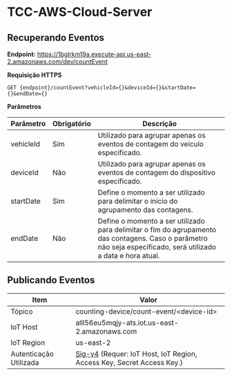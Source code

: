 # TCC-AWS-Cloud-Server

## Recuperando Eventos

**Endpoint:** https://1bglrkm19a.execute-api.us-east-2.amazonaws.com/dev/countEvent

**Requisição HTTPS**

```
GET {endpoint}/countEvent?vehicleId={}&deviceId={}&startDate={}&endDate={}
```

**Parâmetros**

|Parâmetro|Obrigatório|Descrição|
|---------|-----------|---------|
|vehicleId|Sim|Utilizado para agrupar apenas os eventos de contagem do veículo especificado.|
|deviceId|Não|Utilizado para agrupar apenas os eventos de contagem do dispositivo especificado.|
|startDate|Sim|Define o momento a ser utilizado para delimitar o início do agrupamento das contagens.|
|endDate|Não|Define o momento a ser utilizado para delimitar o fim do agrupamento das contagens. Caso o parâmetro não seja especificado, será utilizado a data e hora atual.|

## Publicando Eventos

|Item|Valor|
|----|-----|
|Tópico|counting-device/count-event/\<device-id\>|
|IoT Host|alll56eu5mqjy-ats.iot.us-east-2.amazonaws.com|
|IoT Region|us-east-2|
|Autenticação Utilizada|[Sig-v4](https://docs.aws.amazon.com/AmazonS3/latest/API/sig-v4-authenticating-requests.html) (Requer: IoT Host, IoT Region, Access Key, Secret Access Key.)|

